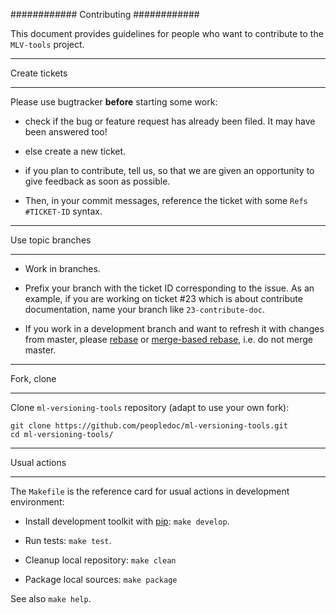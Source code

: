 ############
Contributing
############

This document provides guidelines for people who want to contribute to the
`MLV-tools` project.


**************
Create tickets
**************

Please use bugtracker **before** starting some work:

* check if the bug or feature request has already been filed. It may have been
  answered too!

* else create a new ticket.

* if you plan to contribute, tell us, so that we are given an opportunity to
  give feedback as soon as possible.

* Then, in your commit messages, reference the ticket with some
  ``Refs #TICKET-ID`` syntax.


******************
Use topic branches
******************

* Work in branches.

* Prefix your branch with the ticket ID corresponding to the issue. As an
  example, if you are working on ticket #23 which is about contribute
  documentation, name your branch like ``23-contribute-doc``.

* If you work in a development branch and want to refresh it with changes from
  master, please [rebase](http://git-scm.com/book/en/Git-Branching-Rebasing) or 
  [merge-based rebase](https://tech.people-doc.com/psycho-rebasing.html), i.e. do not merge master.


***********
Fork, clone
***********

Clone `ml-versioning-tools` repository (adapt to use your own fork):


    git clone https://github.com/peopledoc/ml-versioning-tools.git
    cd ml-versioning-tools/


*************
Usual actions
*************

The `Makefile` is the reference card for usual actions in development
environment:

* Install development toolkit with [pip](https://pypi.org/project/pip/): `make develop`.

* Run tests: `make test`.

* Cleanup local repository: `make clean`

* Package local sources: `make package`

See also `make help`.

